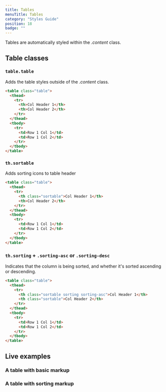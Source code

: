 ```yaml
---
title: Tables
menuTitle: Tables
category: "Styles Guide"
position: 18
badge: ""
---
```


Tables are automatically styled within the _.content_ class.

## Table classes

### `table.table`

Adds the table styles outside of the _.content_ class.

```html
<table class="table">
  <thead>
    <tr>
      <th>Col Header 1</th>
      <th>Col Header 2</th>
    </tr>
  </thead>
  <tbody>
    <tr>
      <td>Row 1 Col 1</td>
      <td>Row 1 Col 2</td>
    </tr>
  </tbody>
</table>
```

### `th.sortable`

Adds sorting icons to table header

```html
<table class="table">
  <thead>
    <tr>
      <th class="sortable">Col Header 1</th>
      <th>Col Header 2</th>
    </tr>
  </thead>
  <tbody>
    <tr>
      <td>Row 1 Col 1</td>
      <td>Row 1 Col 2</td>
    </tr>
  </tbody>
</table>
```

### `th.sorting` + `.sorting-asc` or `.sorting-desc`

Indicates that the column is being sorted, and whether it's sorted ascending or descending.

```html
<table class="table">
  <thead>
    <tr>
      <th class="sortable sorting sorting-asc">Col Header 1</th>
      <th class="sortable">Col Header 2</th>
    </tr>
  </thead>
  <tbody>
    <tr>
      <td>Row 1 Col 1</td>
      <td>Row 1 Col 2</td>
    </tr>
  </tbody>
</table>
```

## Live examples

### A table with basic markup

<example name="Table1" height="500"></example>

### A table with sorting markup

<example name="Table2" height="500"></example>
